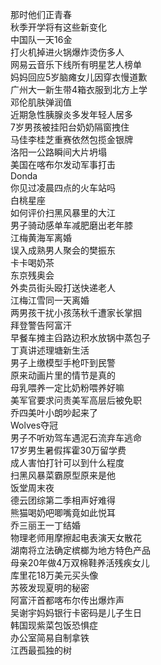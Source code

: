 那时他们正青春  
秋季开学将有这些新变化  
中国队一天16金  
打火机掉进火锅爆炸烫伤多人  
网易云音乐下线所有明星艺人榜单  
妈妈回应5岁脑瘫女儿因穿衣慢道歉  
广州大一新生带4箱衣服到北方上学  
邓伦肌肤弹润值  
近期急性胰腺炎多发年轻人居多  
7岁男孩被挂阳台奶奶隔窗拽住  
马佳李桂芝重赛依然包揽金银牌  
洛阳一公路瞬间大片坍塌  
美国在喀布尔发动军事打击  
Donda  
你见过凌晨四点的火车站吗  
白桃星座  
如何评价扫黑风暴里的大江  
男子骑动感单车减肥磨出老年膝  
江梅黄海军离婚  
误入成熟男人聚会的樊振东  
卡卡喝奶茶  
东京残奥会  
外卖员街头殴打送快递老人  
江梅江雪同一天离婚  
两男孩干扰小孩荡秋千遭家长掌掴  
拜登警告阿富汗  
早餐车摊主舀路边积水放锅中蒸包子  
丁真讲述理塘新生活  
男子上缴模型手枪吓到民警  
原来动画片里的情节是真的  
母乳喂养一定比奶粉喂养好嘛  
美军官要求问责美军高层后被免职  
乔四美叶小朗吵起来了  
Wolves夺冠  
男子不听劝驾车遇泥石流弃车逃命  
17岁男生暑假挥霍30万留学费  
成人害怕打针可以到什么程度  
扫黑风暴菜霸原型原来是他  
饭堂周末夜  
德云团综第二季相声好难得  
熊猫喝奶吧唧嘴竟如此悦耳  
乔三丽王一丁结婚  
物理老师用摩擦起电表演天女散花  
湖南将立法确定槟榔为地方特色产品  
母亲20年做4万双棉鞋养活残疾女儿  
库里花18万美元买头像  
苏筱发现夏明的秘密  
阿富汗首都喀布尔传出爆炸声  
吴谢宇妈妈银行卡密码是儿子生日  
韩国现紫菜包饭恐惧症  
办公室简易自制拿铁  
江西最孤独的树  
